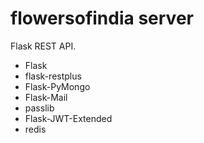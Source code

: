 # flowersofindia server
Flask REST API.

* Flask
* flask-restplus
* Flask-PyMongo
* Flask-Mail
* passlib
* Flask-JWT-Extended
* redis